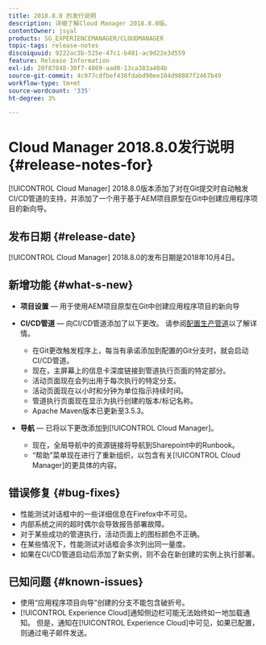 ```yaml
---
title: 2018.8.0 的发行说明
description: 详细了解Cloud Manager 2018.8.0版。
contentOwner: jsyal
products: SG_EXPERIENCEMANAGER/CLOUDMANAGER
topic-tags: release-notes
discoiquuid: 9222ac3b-525e-47c1-b481-ac9d22e3d559
feature: Release Information
exl-id: 20f87048-30f7-4869-aad0-13ca383a404b
source-git-commit: 4c977cdfbef438fdabd90ee104d98887f2467b49
workflow-type: tm+mt
source-wordcount: '335'
ht-degree: 3%

---
```


# Cloud Manager 2018.8.0发行说明 {#release-notes-for}

[!UICONTROL Cloud Manager] 2018.8.0版本添加了对在Git提交时自动触发CI/CD管道的支持，并添加了一个用于基于AEM项目原型在Git中创建应用程序项目的新向导。

## 发布日期 {#release-date}

[!UICONTROL Cloud Manager] 2018.8.0的发布日期是2018年10月4日。

## 新增功能 {#what-s-new}

* **项目设置** — 用于使用AEM项目原型在Git中创建应用程序项目的新向导

* **CI/CD管道** — 向CI/CD管道添加了以下更改。 请参阅[配置生产管道](/help/using/production-pipelines.md)以了解详情。

   * 在Git更改触发程序上，每当有承诺添加到配置的Git分支时，就会启动CI/CD管道。
   * 现在，主屏幕上的信息卡深度链接到管道执行页面的特定部分。
   * 活动页面现在会列出用于每次执行的特定分支。
   * 活动页面现在以小时和分钟为单位指示持续时间。
   * 管道执行页面现在显示为执行创建的版本/标记名称。
   * Apache Maven版本已更新至3.5.3。

* **导航** — 已将以下更改添加到[!UICONTROL Cloud Manager]。

   * 现在，全局导航中的资源链接将导航到Sharepoint中的Runbook。
   * “帮助”菜单现在进行了重新组织，以包含有关[!UICONTROL Cloud Manager]的更具体的内容。

## 错误修复 {#bug-fixes}

* 性能测试对话框中的一些详细信息在Firefox中不可见。
* 内部系统之间的超时偶尔会导致报告部署故障。
* 对于某些成功的管道执行，活动页面上的图标颜色不正确。
* 在某些情况下，性能测试对话框会多次列出同一量度。
* 如果在CI/CD管道启动后添加了新实例，则不会在新创建的实例上执行部署。

## 已知问题 {#known-issues}

* 使用“应用程序项目向导”创建的分支不能包含破折号。
* [!UICONTROL Experience Cloud]通知侧边栏可能无法始终如一地加载通知。 但是，通知在[!UICONTROL Experience Cloud]中可见，如果已配置，则通过电子邮件发送。
